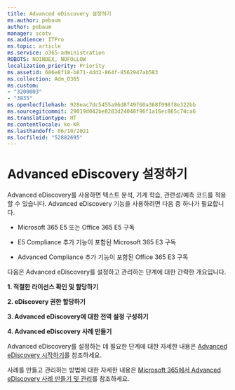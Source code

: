 ```yaml
---
title: Advanced eDiscovery 설정하기
ms.author: pebaum
author: pebaum
manager: scotv
ms.audience: ITPro
ms.topic: article
ms.service: o365-administration
ROBOTS: NOINDEX, NOFOLLOW
localization_priority: Priority
ms.assetid: 686e8f18-b871-4dd2-864f-8562947ab583
ms.collection: Adm_O365
ms.custom:
- "3200003"
- "3835"
ms.openlocfilehash: 928eac7dc5455a96d8f49f60a368f098f8e322bb
ms.sourcegitcommit: 29019d042be8283d24048f96f1a16ec865c74ca6
ms.translationtype: HT
ms.contentlocale: ko-KR
ms.lasthandoff: 06/10/2021
ms.locfileid: "52882695"
---
```

# <a name="set-up-advanced-ediscovery"></a>Advanced eDiscovery 설정하기

Advanced eDiscovery를 사용하면 텍스트 분석, 기계 학습, 관련성/예측 코드를 적용할 수 있습니다. Advanced eDiscovery 기능을 사용하려면 다음 중 하나가 필요합니다.

- Microsoft 365 E5 또는 Office 365 E5 구독

- E5 Compliance 추가 기능이 포함된 Microsoft 365 E3 구독

- Advanced Compliance 추가 기능이 포함된 Office 365 E3 구독

다음은 Advanced eDiscovery를 설정하고 관리하는 단계에 대한 간략한 개요입니다.

**1. 적절한 라이선스 확인 및 할당하기**

**2. eDiscovery 권한 할당하기**

**3. Advanced eDiscovery에 대한 전역 설정 구성하기**

**4. Advanced eDiscovery 사례 만들기**

Advanced eDiscovery를 설정하는 데 필요한 단계에 대한 자세한 내용은 [Advanced eDiscovery 시작하기](/microsoft-365/compliance/get-started-with-advanced-ediscovery)를 참조하세요.

사례를 만들고 관리하는 방법에 대한 자세한 내용은 [Microsoft 365에서 Advanced eDiscovery 사례 만들기 및 관리](/microsoft-365/compliance/create-and-manage-advanced-ediscoveryv2-case)를 참조하세요.